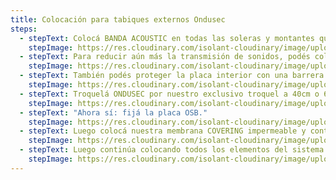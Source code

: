 ```yaml
---
title: Colocación para tabiques externos Ondusec
steps:
  - stepText: Colocá BANDA ACOUSTIC en todas las soleras y montantes qué estén en contacto con mampostería y piso.
    stepImage: https://res.cloudinary.com/isolant-cloudinary/image/upload/f_auto,q_auto:good/website-2021/instructions/colocacion-para-tabiques-externos/isolant-aislantes-linea-construccion-en-seco-paso-a-paso-colocacion-para-tabiques-externos-1.jpg
  - stepText: Para reducir aún más la transmisión de sonidos, podés colocar banda acústica en los montantes, contra la placa de yeso.
    stepImage: https://res.cloudinary.com/isolant-cloudinary/image/upload/f_auto,q_auto:good/website-2021/instructions/colocacion-para-tabiques-externos/isolant-aislantes-linea-construccion-en-seco-paso-a-paso-colocacion-para-tabiques-externos-2.jpg
  - stepText: También podés proteger la placa interior con una barrera controladora de vapor.
    stepImage: https://res.cloudinary.com/isolant-cloudinary/image/upload/f_auto,q_auto:good/website-2021/instructions/colocacion-para-tabiques-externos/isolant-aislantes-linea-construccion-en-seco-paso-a-paso-colocacion-para-tabiques-externos-3.jpg
  - stepText: Troquelá ONDUSEC por nuestro exclusivo troquel a 40cm o 60cm según la modulación de tu perfilería y colocalo sin ningún tipo de fijación.
    stepImage: https://res.cloudinary.com/isolant-cloudinary/image/upload/f_auto,q_auto:good/website-2021/instructions/colocacion-para-tabiques-externos/isolant-aislantes-linea-construccion-en-seco-paso-a-paso-colocacion-para-tabiques-externos-4.jpg
  - stepText: "Ahora sí: fijá la placa OSB."
    stepImage: https://res.cloudinary.com/isolant-cloudinary/image/upload/f_auto,q_auto:good/website-2021/instructions/colocacion-para-tabiques-externos/isolant-aislantes-linea-construccion-en-seco-paso-a-paso-colocacion-para-tabiques-externos-5.jpg
  - stepText: Luego colocá nuestra membrana COVERING impermeable y controladora de vapor para proteger tu construcción.
    stepImage: https://res.cloudinary.com/isolant-cloudinary/image/upload/f_auto,q_auto:good/website-2021/instructions/colocacion-para-tabiques-externos/isolant-aislantes-linea-construccion-en-seco-paso-a-paso-colocacion-para-tabiques-externos-6.jpg
  - stepText: Luego continúa colocando todos los elementos del sistema EIFS; poliestireno expandido, malla de fibra de vidrio, base coat y un revoque plástico apto intemperie.
    stepImage: https://res.cloudinary.com/isolant-cloudinary/image/upload/f_auto,q_auto:good/website-2021/instructions/colocacion-para-tabiques-externos/isolant-aislantes-linea-construccion-en-seco-paso-a-paso-colocacion-para-tabiques-externos-8.jpg
---
```

